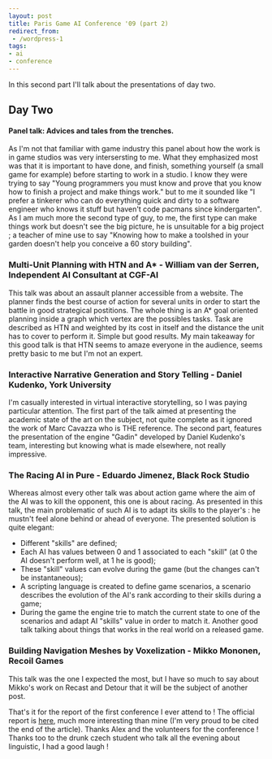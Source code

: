 ```yaml
---
layout: post
title: Paris Game AI Conference '09 (part 2)
redirect_from:
 - /wordpress-1
tags:
- ai
- conference
---
```


In this second part I'll talk about the presentations of day two.

## Day Two ##

#### Panel talk: Advices and tales from the trenches. ###
As I'm not that familiar with game industry this panel about how the work is in game studios was very intersersting to me. What they emphasized most was that it is important to have done, and finish, something yourself (a small game for example) before starting to work in a studio. I know they were trying to say "Young programmers you must know and prove that you know how to finish a project and make things work." but to me it sounded like "I prefer a tinkerer who can do everything quick and dirty to a software engineer who knows it stuff but haven't code pacmans since kindergarten". As I am much more the second type of guy, to me, the first type can make things work but doesn't see the big picture, he is unsuitable for a big project ; a teacher of mine use to say "Knowing how to make a toolshed in your garden doesn't help you conceive a 60 story building".

### Multi-Unit Planning with HTN and A* - William van der Serren, Independent AI Consultant at CGF-AI ###
This talk was about an assault planner accessible from a website. The planner finds the best course of action for several units in order to start the battle in good strategical postitions. The whole thing is an A* goal oriented planning inside a graph which vertex are the possibles tasks. Task are described as HTN and weighted by its cost in itself and the distance the unit has to cover to perform it. Simple but good results. My main takeaway for this good talk is that HTN seems to amaze everyone in the audience, seems pretty basic to me but I'm not an expert.

### Interactive Narrative Generation and Story Telling - Daniel Kudenko, York University ###
I'm casually interested in virtual interactive storytelling, so I was paying particular attention. The first part of the talk aimed at presenting the academic state of the art on the subject, not quite complete as it ignored the work of Marc Cavazza who is THE reference. The second part, features the presentation of the engine "Gadin" developed by Daniel Kudenko's team, interesting but knowing what is made elsewhere, not really impressive.

### The Racing AI in Pure - Eduardo Jimenez, Black Rock Studio ###
Whereas almost every other talk was about action game where the aim of the AI was to kill the opponent, this one is about racing. As presented in this talk, the main problematic of such AI is to adapt its skills to the player's : he mustn't feel alone behind or ahead of everyone. The presented solution is quite elegant:
 - Different "skills" are defined;
 - Each AI has values between 0 and 1 associated to each "skill" (at 0 the AI doesn't perform well, at 1 he is good);
 - These "skill" values can evolve during the game (but the changes can't be instantaneous);
 - A scripting language is created to define game scenarios, a scenario describes the evolution of the AI's rank according to their skills during a game;
 - During the game the engine trie to match the current state to one of the scenarios and adapt AI "skills" value in order to match it.
Another good talk talking about things that works in the real world on a released game.

### Building Navigation Meshes by Voxelization - Mikko Mononen, Recoil Games ###
This talk was the one I expected the most, but I have so much to say about Mikko's work on Recast and Detour that it will be the subject of another post.

That's it for the report of the first conference I ever attend to ! The official report is [here](http://aigamedev.com/open/coverage/paris09-report/), much more interesting than mine (I'm very proud to be cited the end of the article). Thanks Alex and the volunteers for the conference ! Thanks too to the drunk czech student who talk all the evening about linguistic, I had a good laugh !
